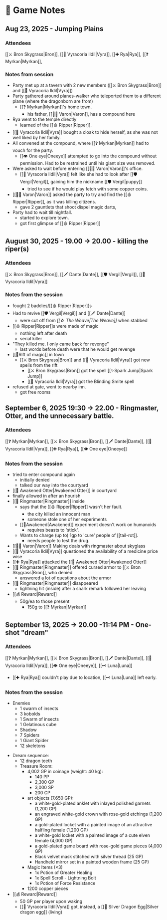---
---
# 📒 Game Notes
## Aug 23, 2025 - <a id="Jumping Plains">Jumping Plains</a>
### Attendees
[[⚔️ Bron Skygrass|Bron]], [[🍃 Vyracoria Ildil|Vyra]], [[✚ Rya|Rya]], [[❓ Myrkan|Myrkan]], 

### Notes from session
+ Party met up at a tavern with 2 new members ([[⚔️ Bron Skygrass|Bron]] and [[🍃 Vyracoria Ildil|Vyra]])
+ Party gathered around planes-walker who teleported them to a different plane (where the dragonborn are from)
	+ [[❓ Myrkan|Myrkan]]'s home town. 
		+ his father, [[👨‍💼 Varon|Varon]], has a compound here
+ Rya went to the temple directly
	+ learned of the [[🩸 Ripper|Ripper]].
+ [[🍃 Vyracoria Ildil|Vyra]] bought a cloak to hide herself, as she was not well liked by her family.
+ All convened at the compound, where [[❓ Myrkan|Myrkan]] had to vouch for the party.
	+ [[👁️ One eye|Oneeye]] attempted to go into the compound without permission. Had to be restrained until his giant size was removed.
+ Were asked to wait before entering [[👨‍💼 Varon|Varon]]'s office. 
	+ [[🍃 Vyracoria Ildil|Vyra]] felt like she had to look after [[🛡️ Vergil|Vergil]], gaining him the nickname [[🛡️ Vergil|puppy]]
		+ tried to see if he would play fetch with some copper coins.
+ [[👨‍💼 Varon|Varon]] asked the party to try and find the [[🩸 Ripper|Ripper]], as it was killing citizens.
	+ gave 2 gauntlets that shoot dispel magic darts,
+ Party had to wait till nightfall.
	+ started to explore town.
	+ got first glimpse of [[🩸 Ripper|Ripper]]
## August 30, 2025 - 19.00 -> 20.00 - <a id="killing the riper(s)">killing the riper(s)</a>
### Attendees

[[⚔️ Bron Skygrass|Bron]], [[🗡️ Dante|Dante]], [[🛡️ Vergil|Vergil]], [[🍃 Vyracoria Ildil|Vyra]]

### Notes from the session

* fought 2 baddies/[[🩸 Ripper|Ripper]]s
* Had to revive [[🛡️ Vergil|Vergil]] and [[🗡️ Dante|Dante]]
	* were cut off from _[[☆ The Weave|The Weave]]_ when stabbed
* [[🩸 Ripper|Ripper]]s were made of magic
	* nothing left after death
	* serial killer
* "They killed me. I only came back for revenge"
	* last words before death were that he would get revenge
* [[🎉Rift of magic]] in town
	* [[⚔️ Bron Skygrass|Bron]] and [[🍃 Vyracoria Ildil|Vyra]] got new spells from the rift
		* [[⚔️ Bron Skygrass|Bron]] got the spell [[✨Spark Jump|Spark Jump]] 
		* [[🍃 Vyracoria Ildil|Vyra]] got the Blinding Smite spell
* refused at gate, went to nearby inn.
	* got free rooms

## September 6, 2025 19:30 -> 22.00 - <a id="Ringmaster, Otter, and the unnecessary battle.">Ringmaster, Otter, and the unnecessary battle.</a>
### Attendees

[[❓ Myrkan|Myrkan]], [[⚔️ Bron Skygrass|Bron]], [[🗡️ Dante|Dante]], [[🍃 Vyracoria Ildil|Vyra]], [[✚ Rya|Rya]], [[👁️ One eye|Oneeye]]

### Notes from the session

* tried to enter compound again
	* initially denied
	* talked our way into the courtyard
* [[🦦 Awakened Otter|Awakened Otter]] in courtyard
* finally allowed in after an hourish
* [[🦇 Ringmaster|Ringmaster]] inside
	* says that the [[🩸 Ripper|Ripper]] wasn't her fault.
		* the city killed an innocent man
		* someone stole one of her experiments
	* [[🧿Awakened|Awakened]] experiment doesn't work on humanoids
		* requires beasts to 'stick'.
	* Wants to charge (up to) 1gp to 'cure' people of [[tail-rot]].
		* needs people to test the drug.
* [[👨‍💼 Varon|Varon]] Making deals with ringmaster about skyglass
* [[🍃 Vyracoria Ildil|Vyra]] questioned the availability of a medicine price wise
* [[✚ Rya|Rya]] attacked the [[🦦 Awakened Otter|Awakened Otter]]
* [[🦇 Ringmaster|Ringmaster]] offered cursed armor to [[⚔️ Bron Skygrass|Bron]], who denied
	* answered a lot of questions about the armor
* [[🦇 Ringmaster|Ringmaster]] disappeared
	* lightning hit (inside) after a snark remark followed her leaving
* [[💰 Reward|Reward]]
	* 50g/ea to those present
		* 150g to [[❓ Myrkan|Myrkan]]

## September 13, 2025 -> 20.00 -11:14 PM - <a id="One-Shot">One-shot</a> "dream"
### Attendees

[[❓ Myrkan|Myrkan]], [[⚔️ Bron Skygrass|Bron]], [[🗡️ Dante|Dante]], [[🍃 Vyracoria Ildil|Vyra]], [[👁️ One eye|Oneeye]],  [[🗝️ Luna|Luna]] 
+ [[✚ Rya|Rya]] couldn't play due to location, [[🗝️ Luna|Luna]] left early.

### Notes from the session
+ Enemies
	+ 1 swarm of insects
	+ 3 kobolds 
	+ 1 Swarm of insects 
	+ 1 Gelatinous cube 
	+ Shadow 
	+ 7 Spiders
	+ 1 Giant Spider
	+ 12 skeletons
* Dream sequence:
	* 12 dragon teeth
	* Treasure Room:
		* 4,002 GP in coinage (weight: 40 kg):
			* 140 PP
			* 2,300 GP
			* 3,000 SP
			* 200 CP
		* art objects (7.650 GP):
			* a white-gold-plated anklet with inlayed polished garnets (1,200 GP)
			* an engraved white-gold crown with rose-gold etchings (1,200 GP)
			* a gold-plated locket with a painted image of an attractive halfling female (1,200 GP)
			* a white-gold locket with a painted image of a cute elven female (4,000 GP)
			* a gold-plated game board with rose-gold game pieces (4,000 GP)
			* Black velvet mask stitched with silver thread (25 GP)
			* Handheld mirror set in a painted wooden frame (25 GP)
		* Magic Items (×3)
			* 1x Potion of Greater Healing
			* 1x Spell Scroll - Lightning Bolt
			* 1x Potion of Force Resistance
		* 1200 copper pieces
* [[💰 Reward|Reward]]
	* 50 GP per player upon waking
	* [[🍃 Vyracoria Ildil|Vyra]] got, instead, a [[🥚 Silver Dragon Egg|Silver dragon egg]] (living)

